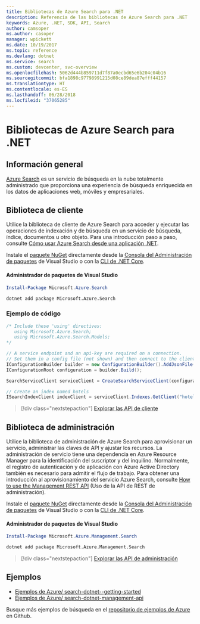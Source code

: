 ```yaml
---
title: Bibliotecas de Azure Search para .NET
description: Referencia de las bibliotecas de Azure Search para .NET
keywords: Azure, .NET, SDK, API, Search
author: camsoper
ms.author: casoper
manager: wpickett
ms.date: 10/19/2017
ms.topic: reference
ms.devlang: dotnet
ms.service: search
ms.custom: devcenter, svc-overview
ms.openlocfilehash: 5062d444b859711d7f87a0ecbd65e6b204c04b16
ms.sourcegitcommit: bfa1898c97798991215d08ce89dea87efff44157
ms.translationtype: HT
ms.contentlocale: es-ES
ms.lasthandoff: 06/28/2018
ms.locfileid: "37065285"
---
```

# <a name="azure-search-libraries-for-net"></a>Bibliotecas de Azure Search para .NET

## <a name="overview"></a>Información general

[Azure Search](https://docs.microsoft.com/azure/search/search-what-is-azure-search) es un servicio de búsqueda en la nube totalmente administrado que proporciona una experiencia de búsqueda enriquecida en los datos de aplicaciones web, móviles y empresariales.

## <a name="client-library"></a>Biblioteca de cliente

Utilice la biblioteca de cliente de Azure Search para acceder y ejecutar las operaciones de indexación y de búsqueda en un servicio de búsqueda, índice, documentos u otro objeto. Para una introducción paso a paso, consulte [Cómo usar Azure Search desde una aplicación .NET](https://docs.microsoft.com/azure/search/search-howto-dotnet-sdk).

Instale el [paquete NuGet](https://www.nuget.org/packages/Microsoft.Azure.Search) directamente desde la [Consola del Administración de paquetes][PackageManager] de Visual Studio o con la [CLI de .NET Core][DotNetCLI].

#### <a name="visual-studio-package-manager"></a>Administrador de paquetes de Visual Studio

```powershell
Install-Package Microsoft.Azure.Search
```

```bash
dotnet add package Microsoft.Azure.Search
```

### <a name="code-example"></a>Ejemplo de código

```csharp
/* Include these 'using' directives:
   using Microsoft.Azure.Search;
   using Microsoft.Azure.Search.Models;
*/

// A service endpoint and an api-key are required on a connection.
// Set them in a config file (not shown) and then connect to the client.
IConfigurationBuilder builder = new ConfigurationBuilder().AddJsonFile("appsettings.json");
IConfigurationRoot configuration = builder.Build();

SearchServiceClient serviceClient = CreateSearchServiceClient(configuration);

// Create an index named hotels
ISearchIndexClient indexClient = serviceClient.Indexes.GetClient("hotels");

```

> [!div class="nextstepaction"]
> [Explorar las API de cliente](/dotnet/api/overview/azure/search/client)


## <a name="management-library"></a>Biblioteca de administración

Utilice la biblioteca de administración de Azure Search para aprovisionar un servicio, administrar las claves de API y ajustar los recursos. La administración de servicio tiene una dependencia en Azure Resource Manager para la identificación del suscriptor y del inquilino. Normalmente, el registro de autenticación y de aplicación con Azure Active Directory también es necesario para admitir el flujo de trabajo. Para obtener una introducción al aprovisionamiento del servicio Azure Search, consulte [How to use the Management REST API](https://docs.microsoft.com/rest/api/searchmanagement/search-howto-management-rest-api) (Uso de la API de REST de administración).

Instale el [paquete NuGet](https://www.nuget.org/packages/Microsoft.Azure.Management.Search) directamente desde la [Consola del Administración de paquetes][PackageManager] de Visual Studio o con la [CLI de .NET Core][DotNetCLI].

#### <a name="visual-studio-package-manager"></a>Administrador de paquetes de Visual Studio

```powershell
Install-Package Microsoft.Azure.Management.Search
```

```bash
dotnet add package Microsoft.Azure.Management.Search
```

> [!div class="nextstepaction"]
> [Explorar las API de administración](/dotnet/api/overview/azure/search/management)

## <a name="samples"></a>Ejemplos

 + [Ejemplos de Azure/ search-dotnet--getting-started](https://github.com/Azure-Samples/search-dotnet-getting-started)
 + [Ejemplos de Azure/ search-dotnet-management-api](https://github.com/Azure-Samples/search-dotnet-management-api)

Busque más ejemplos de búsqueda en el [repositorio de ejemplos de Azure](https://github.com/Azure-Samples/) en Github.

[PackageManager]: https://docs.microsoft.com/nuget/tools/package-manager-console
[DotNetCLI]: https://docs.microsoft.com/dotnet/core/tools/dotnet-add-package
